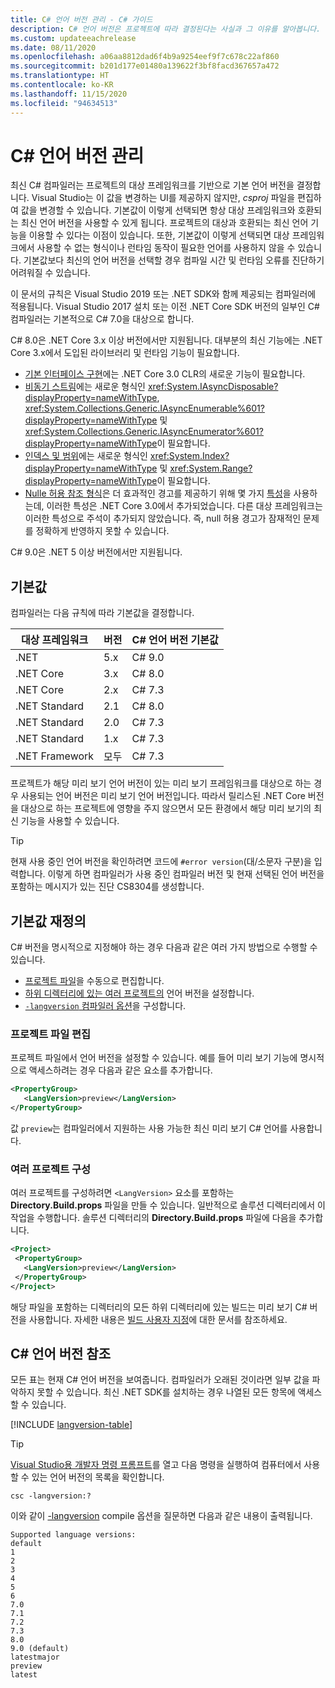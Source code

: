 ```yaml
---
title: C# 언어 버전 관리 - C# 가이드
description: C# 언어 버전은 프로젝트에 따라 결정된다는 사실과 그 이유를 알아봅니다. 기본값을 수동으로 재정의하는 방법을 알아봅니다.
ms.custom: updateeachrelease
ms.date: 08/11/2020
ms.openlocfilehash: a06aa8812dad6f4b9a9254eef9f7c678c22af860
ms.sourcegitcommit: b201d177e01480a139622f3bf8facd367657a472
ms.translationtype: HT
ms.contentlocale: ko-KR
ms.lasthandoff: 11/15/2020
ms.locfileid: "94634513"
---
```

# <a name="c-language-versioning"></a>C# 언어 버전 관리

최신 C# 컴파일러는 프로젝트의 대상 프레임워크를 기반으로 기본 언어 버전을 결정합니다. Visual Studio는 이 값을 변경하는 UI를 제공하지 않지만, *csproj* 파일을 편집하여 값을 변경할 수 있습니다. 기본값이 이렇게 선택되면 항상 대상 프레임워크와 호환되는 최신 언어 버전을 사용할 수 있게 됩니다. 프로젝트의 대상과 호환되는 최신 언어 기능을 이용할 수 있다는 이점이 있습니다. 또한, 기본값이 이렇게 선택되면 대상 프레임워크에서 사용할 수 없는 형식이나 런타임 동작이 필요한 언어를 사용하지 않을 수 있습니다. 기본값보다 최신의 언어 버전을 선택할 경우 컴파일 시간 및 런타임 오류를 진단하기 어려워질 수 있습니다.

이 문서의 규칙은 Visual Studio 2019 또는 .NET SDK와 함께 제공되는 컴파일러에 적용됩니다. Visual Studio 2017 설치 또는 이전 .NET Core SDK 버전의 일부인 C# 컴파일러는 기본적으로 C# 7.0을 대상으로 합니다.

C# 8.0은 .NET Core 3.x 이상 버전에서만 지원됩니다. 대부분의 최신 기능에는 .NET Core 3.x에서 도입된 라이브러리 및 런타임 기능이 필요합니다.

- [기본 인터페이스 구현](../whats-new/csharp-8.md#default-interface-methods)에는 .NET Core 3.0 CLR의 새로운 기능이 필요합니다.
- [비동기 스트림](../whats-new/csharp-8.md#asynchronous-streams)에는 새로운 형식인 <xref:System.IAsyncDisposable?displayProperty=nameWithType>, <xref:System.Collections.Generic.IAsyncEnumerable%601?displayProperty=nameWithType> 및 <xref:System.Collections.Generic.IAsyncEnumerator%601?displayProperty=nameWithType>이 필요합니다.
- [인덱스 및 범위](../whats-new/csharp-8.md#indices-and-ranges)에는 새로운 형식인 <xref:System.Index?displayProperty=nameWithType> 및 <xref:System.Range?displayProperty=nameWithType>이 필요합니다.
- [Nulle 허용 참조 형식](../whats-new/csharp-8.md#nullable-reference-types)은 더 효과적인 경고를 제공하기 위해 몇 가지 [특성](attributes/nullable-analysis.md)을 사용하는데, 이러한 특성은 .NET Core 3.0에서 추가되었습니다. 다른 대상 프레임워크는 이러한 특성으로 주석이 추가되지 않았습니다. 즉, null 허용 경고가 잠재적인 문제를 정확하게 반영하지 못할 수 있습니다.

C# 9.0은 .NET 5 이상 버전에서만 지원됩니다.

## <a name="defaults"></a>기본값

컴파일러는 다음 규칙에 따라 기본값을 결정합니다.

| 대상 프레임워크 | 버전 | C# 언어 버전 기본값 |
|------------------|---------|-----------------------------|
| .NET             | 5.x     | C# 9.0                      |
| .NET Core        | 3.x     | C# 8.0                      |
| .NET Core        | 2.x     | C# 7.3                      |
| .NET Standard    | 2.1     | C# 8.0                      |
| .NET Standard    | 2.0     | C# 7.3                      |
| .NET Standard    | 1.x     | C# 7.3                      |
| .NET Framework   | 모두     | C# 7.3                      |

프로젝트가 해당 미리 보기 언어 버전이 있는 미리 보기 프레임워크를 대상으로 하는 경우 사용되는 언어 버전은 미리 보기 언어 버전입니다. 따라서 릴리스된 .NET Core 버전을 대상으로 하는 프로젝트에 영향을 주지 않으면서 모든 환경에서 해당 미리 보기의 최신 기능을 사용할 수 있습니다.

> [!TIP]
> 현재 사용 중인 언어 버전을 확인하려면 코드에 `#error version`(대/소문자 구분)을 입력합니다. 이렇게 하면 컴파일러가 사용 중인 컴파일러 버전 및 현재 선택된 언어 버전을 포함하는 메시지가 있는 진단 CS8304를 생성합니다.

## <a name="override-a-default"></a>기본값 재정의

C# 버전을 명시적으로 지정해야 하는 경우 다음과 같은 여러 가지 방법으로 수행할 수 있습니다.

- [프로젝트 파일](#edit-the-project-file)을 수동으로 편집합니다.
- [하위 디렉터리에 있는 여러 프로젝트의](#configure-multiple-projects) 언어 버전을 설정합니다.
- [`-langversion` 컴파일러 옵션](compiler-options/langversion-compiler-option.md)을 구성합니다.

### <a name="edit-the-project-file"></a>프로젝트 파일 편집

프로젝트 파일에서 언어 버전을 설정할 수 있습니다. 예를 들어 미리 보기 기능에 명시적으로 액세스하려는 경우 다음과 같은 요소를 추가합니다.

```xml
<PropertyGroup>
   <LangVersion>preview</LangVersion>
</PropertyGroup>
```

값 `preview`는 컴파일러에서 지원하는 사용 가능한 최신 미리 보기 C# 언어를 사용합니다.

### <a name="configure-multiple-projects"></a>여러 프로젝트 구성

여러 프로젝트를 구성하려면 `<LangVersion>` 요소를 포함하는 **Directory.Build.props** 파일을 만들 수 있습니다. 일반적으로 솔루션 디렉터리에서 이 작업을 수행합니다. 솔루션 디렉터리의 **Directory.Build.props** 파일에 다음을 추가합니다.

```xml
<Project>
 <PropertyGroup>
   <LangVersion>preview</LangVersion>
 </PropertyGroup>
</Project>
```

해당 파일을 포함하는 디렉터리의 모든 하위 디렉터리에 있는 빌드는 미리 보기 C# 버전을 사용합니다. 자세한 내용은 [빌드 사용자 지정](/visualstudio/msbuild/customize-your-build)에 대한 문서를 참조하세요.

## <a name="c-language-version-reference"></a>C# 언어 버전 참조

모든 표는 현재 C# 언어 버전을 보여줍니다. 컴파일러가 오래된 것이라면 일부 값을 파악하지 못할 수 있습니다. 최신 .NET SDK를 설치하는 경우 나열된 모든 항목에 액세스할 수 있습니다.

[!INCLUDE [langversion-table](includes/langversion-table.md)]

> [!TIP]
> [Visual Studio용 개발자 명령 프롬프트](../../framework/tools/developer-command-prompt-for-vs.md)를 열고 다음 명령을 실행하여 컴퓨터에서 사용할 수 있는 언어 버전의 목록을 확인합니다.
>
> ```CMD
> csc -langversion:?
> ```
>
> 이와 같이 [-langversion](compiler-options/langversion-compiler-option.md) compile 옵션을 질문하면 다음과 같은 내용이 출력됩니다.
>
> ```CMD
> Supported language versions:
> default
> 1
> 2
> 3
> 4
> 5
> 6
> 7.0
> 7.1
> 7.2
> 7.3
> 8.0
> 9.0 (default)
> latestmajor
> preview
> latest
> ```
